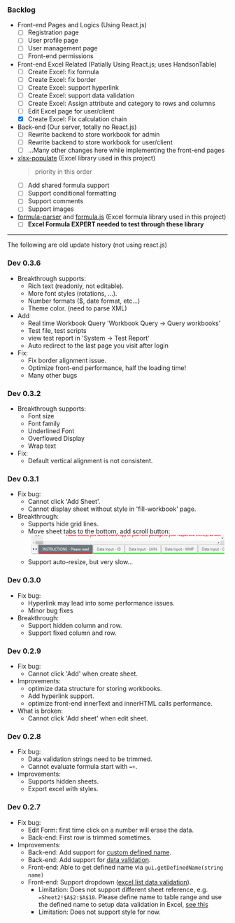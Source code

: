 ### Backlog
  - Front-end Pages and Logics (Using React.js)
    - [ ] Registration page
    - [ ] User profile page
    - [ ] User management page
    - [ ] Front-end permissions
    
  - Front-end Excel Related (Patially Using React.js; uses HandsonTable)
    - [ ] Create Excel: fix formula
    - [ ] Create Excel: fix border
    - [ ] Create Excel: support hyperlink
    - [ ] Create Excel: support data validation
    - [ ] Create Excel: Assign attribute and category to rows and columns
    - [ ] Edit Excel page for user/client
    - [x] Create Excel: Fix calculation chain
    
  - Back-end (Our server, totally no React.js)
    - [ ] Rewrite backend to store workbook for admin
    - [ ] Rewrite backend to store workbook for user/client
    - [ ] ...Many other changes here while implementing the front-end pages
    
  - [xlsx-populate](https://github.com/LesterLyu/xlsx-populate) (Excel library used in this project)
    > priority in this order
    - [ ] Add shared formula support
    - [ ] Support conditional formatting
    - [ ] Support comments
    - [ ] Support images
  
  - [formula-parser](https://github.com/LesterLyu/formula-parser) and [formula.js](https://github.com/LesterLyu/formula.js) (Excel formula library used in this project)
    - [ ] **Excel Formula EXPERT needed to test through these library**
---
The following are old update history (not using react.js)
### Dev 0.3.6
 - Breakthrough supports:
    - Rich text (readonly, not editable).
    - More font styles (rotations, ...).
    - Number formats ($, date format, etc...)
    - Theme color. (need to parse XML)
 - Add
    - Real time Workbook Query 'Workbook Query -> Query workbooks'
    - Test file, test scripts
    - view test report in 'System -> Test Report'
    - Auto redirect to the last page you visit after login
 - Fix:
    - Fix border alignment issue.
    - Optimize front-end performance, half the loading time!
    - Many other bugs

### Dev 0.3.2
 - Breakthrough supports:
    - Font size
    - Font family
    - Underlined Font
    - Overflowed Display
    - Wrap text
  - Fix:
    - Default vertical alignment is not consistent.

### Dev 0.3.1
 - Fix bug:
    - Cannot click 'Add Sheet'.
    - Cannot display sheet without style in 'fill-workbook' page.
 - Breakthrough:
    - Supports hide grid lines.
    - Move sheet tabs to the bottom, add scroll button:
        <img src="https://raw.githubusercontent.com/LesterLyu/MOHLTC-DataProject/dev-lester/documents/img/bottom-tabs.jpg" height="50" alt="bottom tabs"/>
    - Support auto-resize, but very slow...
### Dev 0.3.0
 - Fix bug:
    - Hyperlink may lead into some performance issues.
    - Minor bug fixes
 - Breakthrough:
    - Support hidden column and row.
    - Support fixed column and row.

### Dev 0.2.9
  - Fix bug:
    - Cannot click 'Add' when create sheet.
  - Improvements:
    - optimize data structure for storing workbooks.
    - Add hyperlink support.
    - optimize front-end innerText and innerHTML calls performance.
  - What is broken:
    - Cannot click 'Add sheet' when edit sheet.
### Dev 0.2.8
  - Fix bug:
    - Data validation strings need to be trimmed.
    - Cannot evaluate formula start with ```=+```.
  - Improvements:
    - Supports hidden sheets.
    - Export excel with styles.

### Dev 0.2.7
 - Fix bug:
    - Edit Form: first time click on a number will erase the data.
    - Back-end: First row is trimmed sometimes.
 - Improvements:
    - Back-end: Add support for [custom defined name](https://support.office.com/en-us/article/define-and-use-names-in-formulas-4d0f13ac-53b7-422e-afd2-abd7ff379c64).
    - Back-end: Add support for [data validation](https://support.office.com/en-us/article/apply-data-validation-to-cells-29fecbcc-d1b9-42c1-9d76-eff3ce5f7249).
    - Front-end: Able to get defined name via ```gui.getDefinedName(string name)```
    - Front-end: Support dropdown ([excel list data validation](https://support.office.com/en-us/article/apply-data-validation-to-cells-29fecbcc-d1b9-42c1-9d76-eff3ce5f7249)).
        - Limitation: Does not support different sheet reference,
        e.g. ```=Sheet2!$A$2:$A$10```. Please define name to table range
        and use the defined name to setup data validation in Excel, [see this](https://www.contextures.com/xlDataVal01.html)
        - Limitation: Does not support style for now.
